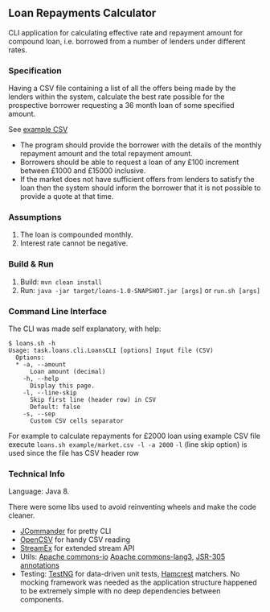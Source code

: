 Loan Repayments Calculator
--

CLI application for calculating effective rate and repayment amount
for compound loan, i.e. borrowed from a number of lenders under different rates.

### Specification

Having a CSV file containing a list of all the offers being made by the lenders within the system,
calculate the best rate possible for the prospective borrower requesting a 36 month loan of some specified amount.

See [example CSV](example/market.csv)

* The program should provide the borrower with the details
of the monthly repayment amount and the total repayment amount.
* Borrowers should be able to request a loan of any £100 increment between £1000 and £15000 inclusive.
* If the market does not have sufficient offers from lenders to satisfy the loan
then the system should inform the borrower that it is not possible to provide a quote at that time.

### Assumptions

1. The loan is compounded monthly.
1. Interest rate cannot be negative.

### Build & Run

1. Build: `mvn clean install`
1. Run: `java -jar target/loans-1.0-SNAPSHOT.jar [args]` or `run.sh [args]`

### Command Line Interface

The CLI was made self explanatory, with help:
```
$ loans.sh -h
Usage: task.loans.cli.LoansCLI [options] Input file (CSV)
  Options:
  * -a, --amount
      Loan amount (decimal)
    -h, --help
      Display this page.
    -l, --line-skip
      Skip first line (header row) in CSV
      Default: false
    -s, --sep
      Custom CSV cells separator
```
For example to calculate repayments for £2000 loan using example CSV file execute
```loans.sh example/market.csv -l -a 2000```
`-l` (line skip option) is used since the file has CSV header row

### Technical Info

Language: Java 8.

There were some libs used to avoid reinventing wheels and make the code cleaner.

* [JCommander](https://github.com/cbeust/jcommander) for pretty CLI
* [OpenCSV](http://mvnrepository.com/artifact/net.sf.opencsv/opencsv) for handy CSV reading
* [StreamEx](https://github.com/amaembo/streamex) for extended stream API
* Utils: [Apache commons-io](http://mvnrepository.com/artifact/org.apache.commons/commons-io/)
[Apache commons-lang3](http://mvnrepository.com/artifact/org.apache.commons/commons-lang3),
[JSR-305 annotations](http://mvnrepository.com/artifact/com.google.code.findbugs/jsr305)
* Testing: [TestNG](http://testng.org/doc/) for data-driven unit tests, [Hamcrest](http://hamcrest.org/) matchers.
No mocking framework was needed as the application structure happened to be extremely simple with no deep dependencies
between components.
